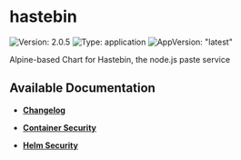 # hastebin

![Version: 2.0.5](https://img.shields.io/badge/Version-2.0.5-informational?style=flat-square) ![Type: application](https://img.shields.io/badge/Type-application-informational?style=flat-square) ![AppVersion: "latest"](https://img.shields.io/badge/AppVersion-"latest"-informational?style=flat-square)

Alpine-based Chart for Hastebin, the node.js paste service  

## Available Documentation

- [**Changelog**](CHANGELOG)

- [**Container Security**](container-security)

- [**Helm Security**](helm-security)

